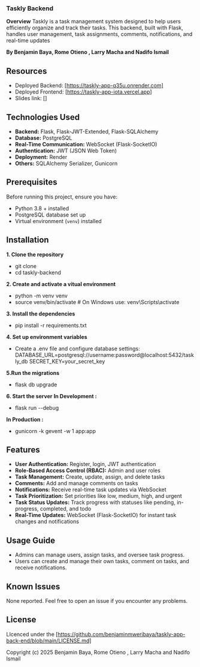 ### Taskly Backend
 **Overview**
Taskly is a task management system designed to help users efficiently organize and track their tasks. This backend, built with Flask, handles user management, task assignments, comments, notifications, and real-time updates

**By Benjamin Baya, Rome Otieno , Larry Macha and Nadifo Ismail**

## Resources
- Deployed Backend: [https://taskly-app-q35u.onrender.com]
- Deployed Frontend: [https://taskly-app-iota.vercel.app]
- Slides link: []

## Technologies Used
- **Backend:** Flask, Flask-JWT-Extended, Flask-SQLAlchemy  
- **Database:** PostgreSQL  
- **Real-Time Communication:** WebSocket (Flask-SocketIO)  
- **Authentication:** JWT (JSON Web Token)  
- **Deployment:** Render  
- **Others:** SQLAlchemy Serializer, Gunicorn  

## Prerequisites
Before running this project, ensure you have:  
- Python 3.8 + installed  
- PostgreSQL database set up  
- Virtual environment (`venv`) installed  

## Installation
 **1. Clone the repository**
- git clone <repository-url>
- cd taskly-backend

**2. Create and activate a vitual environment**
- python -m venv venv
- source venv/bin/activate  # On Windows use: venv\Scripts\activate


**3. Install the dependencies**
- pip install -r requirements.txt

**4. Set up environment variables**
- Create a .env file and configure database settings:
    DATABASE_URL=postgresql://username:password@localhost:5432/taskly_db
    SECRET_KEY=your_secret_key

**5.Run the migrations**
- flask db upgrade

**6. Start the server**
**In Development :**
- flask run --debug

**In Production :**
- gunicorn -k gevent -w 1 app:app

## Features
- **User Authentication:** Register, login, JWT authentication  
- **Role-Based Access Control (RBAC):** Admin and user roles  
- **Task Management:** Create, update, assign, and delete tasks  
- **Comments:** Add and manage comments on tasks  
- **Notifications:** Receive real-time task updates via WebSocket  
- **Task Prioritization:** Set priorities like low, medium, high, and urgent  
- **Task Status Updates:** Track progress with statuses like pending, in-progress, completed, and todo  
- **Real-Time Updates:** WebSocket (Flask-SocketIO) for instant task changes and notifications  

## Usage Guide
- Admins can manage users, assign tasks, and oversee task progress.
- Users can create and manage their own tasks, comment on tasks, and receive notifications.

## Known Issues
None reported. Feel free to open an issue if you encounter any problems.

## License
LIcenced under the [https://github.com/benjaminmweribaya/taskly-app-back-end/blob/main/LICENSE.md]

Copyright (c) 2025 Benjamin Baya, Rome Otieno , Larry Macha and Nadifo Ismail